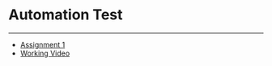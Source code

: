 # Automation Test
-----------------

+ [Assignment 1](assignment_1/) 
+ [Working Video](assignment_1/Assignment_1.mkv "Video")
